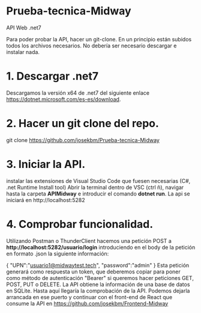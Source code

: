 # Prueba-tecnica-Midway

API Web .net7

Para poder probar la API, hacer un git-clone. En un principio están subidos todos los archivos necesarios. No debería ser necesario descargar e instalar nada.
# 1. Descargar .net7
Descargamos la versión x64 de .net7 del siguiente enlace https://dotnet.microsoft.com/es-es/download.
# 2. Hacer un git clone del repo.
git clone https://github.com/josekbm/Prueba-tecnica-Midway
# 3. Iniciar la API.
instalar las extensiones de Visual Studio Code que fuesen necesarias (C#, .net Runtime Install tool)
Abrir la terminal dentro de VSC (ctrl ñ), navigar hasta la carpeta **APIMidway** e introducir el comando **dotnet run**. La api se iniciará en http://localhost:5282
# 4. Comprobar funcionalidad.
Utilizando Postman o ThunderClient hacemos una petición POST a **http://localhost:5282/usuario/login** introduciendo en el body de la petición en formato .json la siguiente información:

  {
    "UPN":"usuario1@midwaytest.tech",
    "password":"admin"
  }
Esta petición generará como respuesta un token, que deberemos copiar para poner como método de autenticación "Bearer" si queremos hacer peticiones GET, POST, PUT o DELETE. La API obtiene la información de una base de datos en SQLite.
Hasta aquí llegaría la comprobación de la API. Podemos dejarla arrancada en ese puerto y continuar con el front-end de React que consume la API en https://github.com/josekbm/Frontend-Midway
